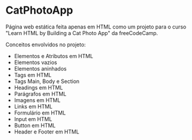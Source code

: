 # CatPhotoApp

Página web estática feita apenas em HTML como um projeto para o curso "Learn HTML by Building a Cat Photo App" da freeCodeCamp.

Conceitos envolvidos no projeto:

- Elementos e Atributos em HTML
- Elementos vazios
- Elementos aninhados
- Tags em HTML
- Tags Main, Body e Section
- Headings em HTML
- Parágrafos em HTML
- Imagens em HTML
- Links em HTML
- Formulário em HTML
- Input em HTML
- Button em HTML
- Header e Footer em HTML

